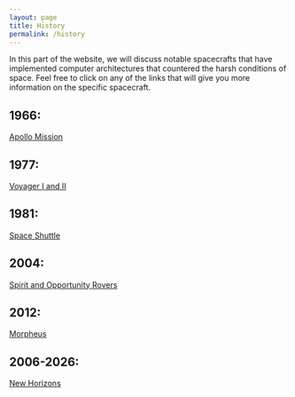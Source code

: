 ```yaml
---
layout: page
title: History
permalink: /history
---
```


In this part of the website, we will discuss notable spacecrafts that have implemented computer architectures that countered the harsh conditions of space. Feel free to click on any of the links that will give you more information on the specific spacecraft.


## 1966: 
<a href = '{{ site.baseurl }}/history/apollo'>Apollo Mission</a>


## 1977: 
<a href = '{{ site.baseurl }}/history/voyager'>Voyager I and II</a>


## 1981: 
<a href = '{{ site.baseurl }}/history/spaceshuttle'>Space Shuttle</a>


## 2004:
<a href = '{{ site.baseurl }}/history/spiritrovers'>Spirit and Opportunity Rovers</a>

## 2012:
<a href = '{{ site.baseurl }}/history/morpheus'>Morpheus</a>

## 2006-2026:
<a href = '{{ site.baseurl }}/history/newhorizons'>New Horizons</a>
